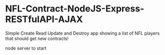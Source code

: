# NFL-Contract-NodeJS-Express-RESTfulAPI-AJAX
Simple Create Read Update and Destroy app showing a list of NFL players that should get new contracts!

node server to start
